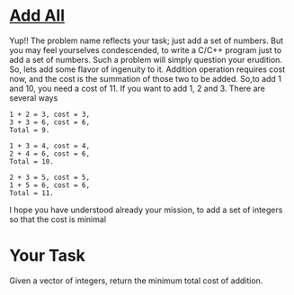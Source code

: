 # [Add All](https://www.codewars.com/kata/add-all "https://www.codewars.com/kata/5b7d7ce57a0c9d86c700014b")

Yup!! The problem name reflects your task; just add a set of numbers. But you may feel yourselves condescended, to write a C/C++ program just to add a set of numbers. Such a problem will simply question your erudition. So, lets add some flavor of ingenuity to it. Addition operation requires cost now, and the cost is the summation of those two to be added. So,to add 1 and 10, you need a cost of 11. If you want to add 1, 2 and 3. There are several ways


```
1 + 2 = 3, cost = 3,
3 + 3 = 6, cost = 6,
Total = 9.
```
```
1 + 3 = 4, cost = 4,
2 + 4 = 6, cost = 6,
Total = 10.
```
```
2 + 3 = 5, cost = 5,
1 + 5 = 6, cost = 6,
Total = 11.
```
I hope you have understood already your mission, to add a set of integers so that the cost is minimal

# Your Task 
Given a vector of integers, return the minimum total cost of addition.
